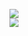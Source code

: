 [![](https://img.shields.io/badge/Made%20With-Github%20Spray-lightgrey.svg?style=for-the-badge&logo=github)](https://github.com/Annihil/github-spray#12290)  
[![](https://i.imgur.com/2DrTn0Z.gif)](https://github.com/Annihil/github-spray)